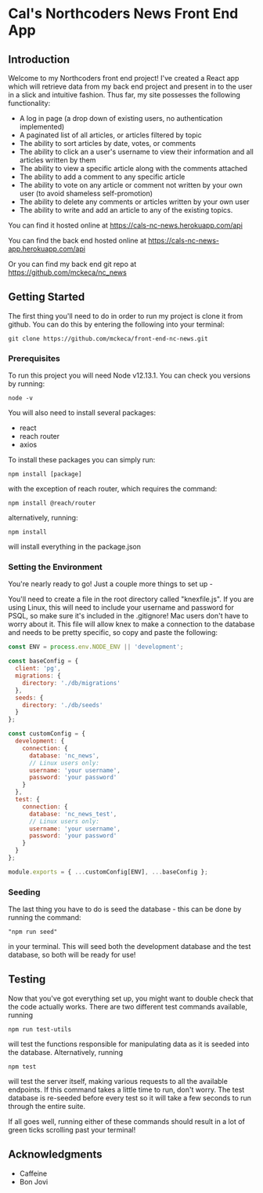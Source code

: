 # Cal's Northcoders News Front End App

## Introduction

Welcome to my Northcoders front end project! I've created a React app which will retrieve data from my back end project and present in to the user in a slick and intuitive fashion. Thus far, my site possesses the following functionality:

- A log in page (a drop down of existing users, no authentication implemented)
- A paginated list of all articles, or articles filtered by topic
- The ability to sort articles by date, votes, or comments
- The ability to click an a user's username to view their information and all articles written by them
- The ability to view a specific article along with the comments attached
- The ability to add a comment to any specific article
- The ability to vote on any article or comment not written by your own user (to avoid shameless self-promotion)
- The ability to delete any comments or articles written by your own user
- The ability to write and add an article to any of the existing topics.

You can find it hosted online at https://cals-nc-news.herokuapp.com/api

You can find the back end hosted online at https://cals-nc-news-app.herokuapp.com/api

Or you can find my back end git repo at https://github.com/mckeca/nc_news

## Getting Started

The first thing you'll need to do in order to run my project is clone it from github. You can do this by entering the following into your terminal:

```
git clone https://github.com/mckeca/front-end-nc-news.git
```

### Prerequisites

To run this project you will need Node v12.13.1. You can check you versions by running:

```
node -v
```

You will also need to install several packages:

- react
- reach router
- axios

To install these packages you can simply run:

```
npm install [package]
```

with the exception of reach router, which requires the command:

```
npm install @reach/router
```

alternatively, running:

```
npm install
```

will install everything in the package.json

### Setting the Environment

You're nearly ready to go! Just a couple more things to set up -

You'll need to create a file in the root directory called "knexfile.js". If you are using Linux, this will need to include your username and password for PSQL, so make sure it's included in the .gitignore! Mac users don't have to worry about it. This file will allow knex to make a connection to the database and needs to be pretty specific, so copy and paste the following:

```javascript
const ENV = process.env.NODE_ENV || 'development';

const baseConfig = {
  client: 'pg',
  migrations: {
    directory: './db/migrations'
  },
  seeds: {
    directory: './db/seeds'
  }
};

const customConfig = {
  development: {
    connection: {
      database: 'nc_news',
      // Linux users only:
      username: 'your username',
      password: 'your password'
    }
  },
  test: {
    connection: {
      database: 'nc_news_test',
      // Linux users only:
      username: 'your username',
      password: 'your password'
    }
  }
};

module.exports = { ...customConfig[ENV], ...baseConfig };
```

### Seeding

The last thing you have to do is seed the database - this can be done by running the command:

```
"npm run seed"
```

in your terminal. This will seed both the development database and the test database, so both will be ready for use!

## Testing

Now that you've got everything set up, you might want to double check that the code actually works. There are two different test commands available, running

```
npm run test-utils
```

will test the functions responsible for manipulating data as it is seeded into the database.
Alternatively, running

```
npm test
```

will test the server itself, making various requests to all the available endpoints. If this command takes a little time to run, don't worry. The test database is re-seeded before every test so it will take a few seconds to run through the entire suite.

If all goes well, running either of these commands should result in a lot of green ticks scrolling past your terminal!

## Acknowledgments

- Caffeine
- Bon Jovi
